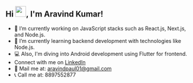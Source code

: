 ## Hi <img src="https://user-images.githubusercontent.com/59159355/131294558-52b295a7-de94-42e8-af4f-be0d82cecbe1.gif" width="29px">, I'm Aravind Kumar!
- 🔭 I’m currently working on JavaScript stacks such as React.js, Next.js, and Node.js.
- 🌱 I’m currently learning backend development with technologies like Node.js.
- 💻 Also, I'm diving into Android development using Flutter for frontend.
- Connect with me on [LinkedIn](https://linkedin.com/in/chamaakuri-aravind)
- 📱 Mail me at: aravindpaul01@gmail.com
- 📞 Call me at: 8897552877
